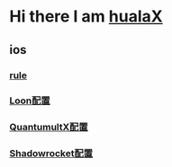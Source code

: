 # Hi there I am [hualaX](https://www.github.com/hualaX)

## ios
### [rule](https://www.github.com/hualaX/ios/tree/main/rule)

### [Loon配置](https://www.github.com/hualaX/ios/tree/main/loon_profile.conf)

### [QuantumultX配置]([https://www.github.com/hualaX/ios/tree/main/quantumultX_profile.conf](https://.github.com/hualaX/ios/tree/main/quantumultX_profile.conf))

### [Shadowrocket配置](https://github.com/hualaX/ios/tree/main/shadowrocket_profile.conf)


